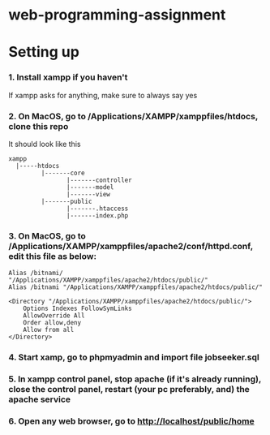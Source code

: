 # web-programming-assignment
# Setting up

### 1. Install xampp if you haven't

If xampp asks for anything, make sure to always say yes

### 2. On MacOS, go to /Applications/XAMPP/xamppfiles/htdocs, clone this repo

It should look like this
```
xampp
  |-----htdocs
         |-------core
                |-------controller
                |-------model
                |-------view
         |-------public
                |-------.htaccess
                |-------index.php
```
### 3. On MacOS, go to /Applications/XAMPP/xamppfiles/apache2/conf/httpd.conf, edit this file as below:
```
Alias /bitnami/ "/Applications/XAMPP/xamppfiles/apache2/htdocs/public/"
Alias /bitnami "/Applications/XAMPP/xamppfiles/apache2/htdocs/public/"

<Directory "/Applications/XAMPP/xamppfiles/apache2/htdocs/public/">
    Options Indexes FollowSymLinks
    AllowOverride All
    Order allow,deny
    Allow from all
</Directory>

```
### 4. Start xamp, go to phpmyadmin and import file jobseeker.sql

### 5. In xampp control panel, stop apache (if it's already running), close the control panel, restart (your pc preferably, and) the apache service

### 6. Open any web browser, go to [http://localhost/public/home](http://localhost/public/home)